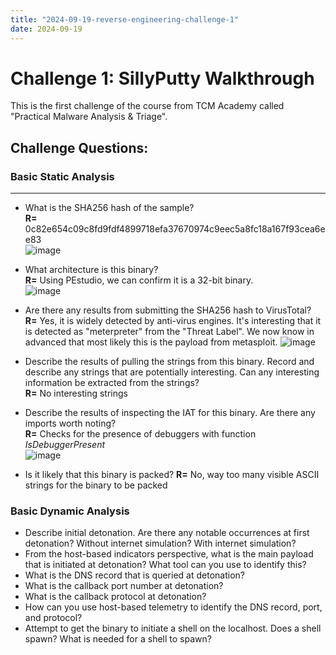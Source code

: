 ```yaml
---
title: "2024-09-19-reverse-engineering-challenge-1"
date: 2024-09-19
---
```


# Challenge 1: SillyPutty Walkthrough
This is the first challenge of the course from TCM Academy called "Practical Malware Analysis & Triage".

## Challenge Questions:

### Basic Static Analysis
---

- What is the SHA256 hash of the sample? \
    **R=** 0c82e654c09c8fd9fdf4899718efa37670974c9eec5a8fc18a167f93cea6ee83  \
    ![image](https://github.com/user-attachments/assets/079f6aa2-3ec8-4426-99ba-ecbe80433cf3)

- What architecture is this binary? \
    **R=** Using PEstudio, we can confirm it is a 32-bit binary. \
    ![image](https://github.com/user-attachments/assets/bd791d76-1933-459c-8b42-a33953b9a036)

- Are there any results from submitting the SHA256 hash to VirusTotal? \
    **R=** Yes, it is widely detected by anti-virus engines. It's interesting that it is detected as "meterpreter" from the "Threat Label". We now know in advanced that most likely this is the payload from metasploit.
    ![image](https://github.com/user-attachments/assets/e258c7da-7749-46e3-89c9-9561178e7fe9)

- Describe the results of pulling the strings from this binary. Record and describe any strings that are potentially interesting. Can any interesting information be extracted from the strings? \
    **R=** No interesting strings
- Describe the results of inspecting the IAT for this binary. Are there any imports worth noting? \
    **R=** Checks for the presence of debuggers with function _IsDebuggerPresent_ \
    ![image](https://github.com/user-attachments/assets/8bce722b-30c7-4034-849b-64108afcf7a0)

- Is it likely that this binary is packed?
    **R=** No, way too many visible ASCII strings for the binary to be packed
### Basic Dynamic Analysis
 - Describe initial detonation. Are there any notable occurrences at first detonation? Without internet simulation? With internet simulation?
 - From the host-based indicators perspective, what is the main payload that is initiated at detonation? What tool can you use to identify this?
 - What is the DNS record that is queried at detonation?
 - What is the callback port number at detonation?
 - What is the callback protocol at detonation?
 - How can you use host-based telemetry to identify the DNS record, port, and protocol?
 - Attempt to get the binary to initiate a shell on the localhost. Does a shell spawn? What is needed for a shell to spawn?
